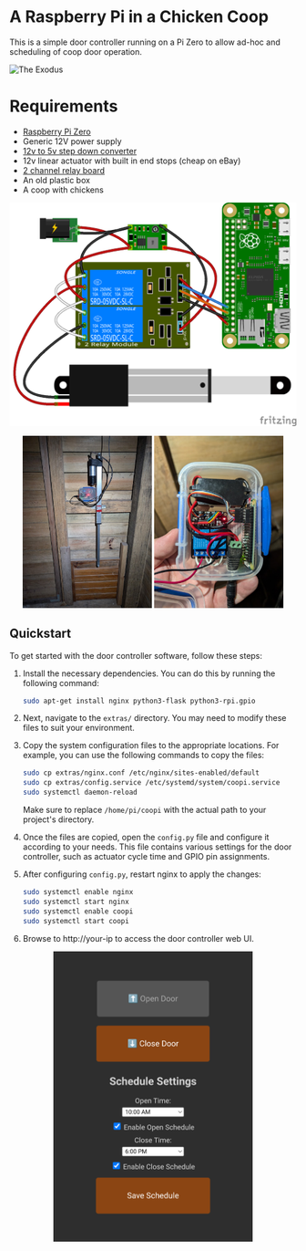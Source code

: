 # A Raspberry Pi in a Chicken Coop

This is a simple door controller running on a Pi Zero to allow ad-hoc and scheduling of coop door operation.

![The Exodus](static/img/the_exodus.gif)


# Requirements
 - [Raspberry Pi Zero](https://core-electronics.com.au/raspberry-pi-zero-w-wireless.html)
 - Generic 12V power supply
 - [12v to 5v step down converter](https://core-electronics.com.au/buck-converter-6-20v-to-5v-3a.html)
 - 12v linear actuator with built in end stops (cheap on eBay)
 - [2 channel relay board](https://core-electronics.com.au/5v-2-channel-relay-module-10a.html)
 - An old plastic box
 - A coop with chickens


![Circuit design](static/img/sketch.png)

<p align="center">
  <a href="static/img/door.jpg"><img src="static/img/door.jpg" alt="Finished installation" width="45%"/></a>
  <a href="static/img/controller.jpg"><img src="static/img/controller.jpg" alt="Controller" width="45%"/></a>
</p>




## Quickstart
To get started with the door controller software, follow these steps:

1. Install the necessary dependencies. You can do this by running the following command:

    ```bash
    sudo apt-get install nginx python3-flask python3-rpi.gpio
    ```

2. Next, navigate to the `extras/` directory. You may need to modify these files to suit your environment.

3. Copy the system configuration files to the appropriate locations. For example, you can use the following commands to copy the files:

    ```bash
    sudo cp extras/nginx.conf /etc/nginx/sites-enabled/default
    sudo cp extras/config.service /etc/systemd/system/coopi.service
    sudo systemctl daemon-reload
    ```

    Make sure to replace `/home/pi/coopi` with the actual path to your project's directory.

4. Once the files are copied, open the `config.py` file and configure it according to your needs. This file contains various settings for the door controller, such as actuator cycle time and GPIO pin assignments.

5. After configuring `config.py`, restart nginx to apply the changes:

    ```bash
    sudo systemctl enable nginx
    sudo systemctl start nginx
    sudo systemctl enable coopi
    sudo systemctl start coopi
    ```
6. Browse to http://your-ip to access the door controller web UI.

<p align="center">
  <img src="static/img/screenshot.png" alt="UI" style="width: 350px;"/>
</p>